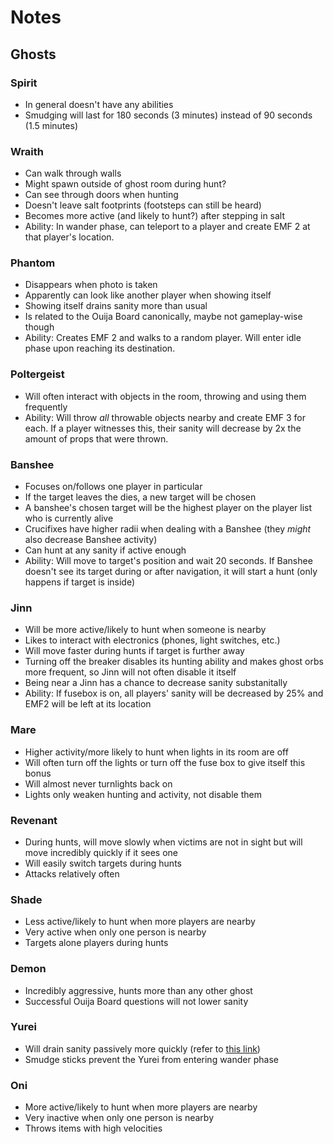 # Notes
## Ghosts
### Spirit
- In general doesn't have any abilities
- Smudging will last for 180 seconds (3 minutes) instead of 90 seconds (1.5 minutes)

### Wraith
- Can walk through walls
- Might spawn outside of ghost room during hunt?
- Can see through doors when hunting
- Doesn't leave salt footprints (footsteps can still be heard)
- Becomes more active (and likely to hunt?) after stepping in salt
- Ability: In wander phase, can teleport to a player and create EMF 2 at that player's location.

### Phantom
- Disappears when photo is taken
- Apparently can look like another player when showing itself
- Showing itself drains sanity more than usual
- Is related to the Ouija Board canonically, maybe not gameplay-wise though
- Ability: Creates EMF 2 and walks to a random player. Will enter idle phase upon reaching its destination.

### Poltergeist
- Will often interact with objects in the room, throwing and using them frequently
- Ability: Will throw _all_ throwable objects nearby and create EMF 3 for each. If a player witnesses this, their sanity will decrease by 2x the amount of props that were thrown.

### Banshee
- Focuses on/follows one player in particular
- If the target leaves the dies, a new target will be chosen
- A banshee's chosen target will be the highest player on the player list who is currently alive
- Crucifixes have higher radii when dealing with a Banshee (they _might_ also decrease Banshee activity)
- Can hunt at any sanity if active enough
- Ability: Will move to target's position and wait 20 seconds. If Banshee doesn't see its target during or after navigation, it will start a hunt (only happens if target is inside)

### Jinn
- Will be more active/likely to hunt when someone is nearby
- Likes to interact with electronics (phones, light switches, etc.)
- Will move faster during hunts if target is further away
- Turning off the breaker disables its hunting ability and makes ghost orbs more frequent, so Jinn will not often disable it itself
- Being near a Jinn has a chance to decrease sanity substanitally
- Ability: If fusebox is on, all players' sanity will be decreased by 25% and EMF2 will be left at its location

### Mare
- Higher activity/more likely to hunt when lights in its room are off
- Will often turn off the lights or turn off the fuse box to give itself this bonus
- Will almost never turnlights back on
- Lights only weaken hunting and activity, not disable them

### Revenant
- During hunts, will move slowly when victims are not in sight but will move incredibly quickly if it sees one
- Will easily switch targets during hunts
- Attacks relatively often

### Shade
- Less active/likely to hunt when more players are nearby
- Very active when only one person is nearby
- Targets alone players during hunts

### Demon
- Incredibly aggressive, hunts more than any other ghost
- Successful Ouija Board questions will not lower sanity

### Yurei
- Will drain sanity passively more quickly (refer to [this link](https://docs.google.com/spreadsheets/d/19iOQk96zRQrrXBNluIKrfDKpwikW0zppe1fygvN-Rts/edit#gid=0))
- Smudge sticks prevent the Yurei from entering wander phase

### Oni
- More active/likely to hunt when more players are nearby
- Very inactive when only one person is nearby
- Throws items with high velocities
